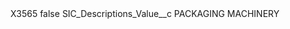 <?xml version="1.0" encoding="UTF-8"?>
<CustomMetadata xmlns="http://soap.sforce.com/2006/04/metadata" xmlns:xsi="http://www.w3.org/2001/XMLSchema-instance" xmlns:xsd="http://www.w3.org/2001/XMLSchema">
    <label>X3565</label>
    <protected>false</protected>
    <values>
        <field>SIC_Descriptions_Value__c</field>
        <value xsi:type="xsd:string">PACKAGING MACHINERY</value>
    </values>
</CustomMetadata>
